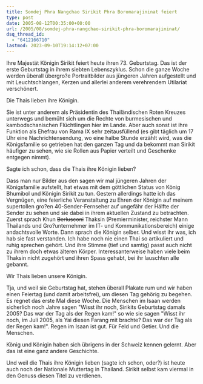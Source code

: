 ```yaml
---
title: Somdej Phra Nangchao Sirikit Phra Boromarajininat feiert
type: post
date: 2005-08-12T00:35:00+00:00
url: /2005/08/somdej-phra-nangchao-sirikit-phra-boromarajininat/
dsq_thread_id:
  - "6412166710"
lastmod: 2023-09-10T19:14:12+07:00
---
```

Ihre Majestät Königin Sirikit feiert heute ihren 73. Geburtstag. Das ist der erste Geburtstag in ihrem siebten Lebenszyklus. Schon die ganze Woche werden überall übergro?e Portraitbilder aus jüngeren Jahren aufgestellt und mit Leuchtschlangen, Kerzen und allerlei anderem verehrendem Utilariat verschönert.

Die Thais lieben ihre Königin.

Sie ist unter anderem als Präsidentin des Thailändischen Roten Kreuzes unterwegs und bemüht sich um die Rechte von burmesischen und kambodschanischen Flüchtlingen hier im Lande. Aber auch sonst ist ihre Funktion als Ehefrau von Rama IX sehr zeitausfüllend (es gibt täglich um 17 Uhr eine Nachrichtensendung, wo eine halbe Stunde erzählt wird, was die Königsfamilie so getrieben hat den ganzen Tag und da bekommt man Sirikit häufiger zu sehen, wie sie Rollen aus Papier verteilt und Geschenke entgegen nimmt).

Sagte ich schon, dass die Thais ihre Königin lieben?

Dass man nur Bilder aus den sagen wir mal jüngeren Jahren der Königsfamilie aufstellt, hat etwas mit dem göttlichen Status von König Bhumibol und Königin Sirikit zu tun. Gestern allerdings hatte ich das Vergnügen, eine feierliche Veranstaltung zu Ehren der Königin auf meinem supertollen gro?en 40-Sender-Fernseher auf ungefähr der Hälfte der Sender zu sehen und sie dabei in ihrem aktuellen Zustand zu betrachten. Zuerst sprach Khun <del>Berlusconi</del> Thaksin (Premierminister, reichster Mann Thailands und Gro?unternehmer im IT- und Kommunikationsbereich) einige andachtsvolle Worte. Dann sprach die Königin selber. Und wisst ihr was, ich hab sie fast verstanden. Ich habe noch nie einen Thai so artikuliert und ruhig sprechen gehört. Und ihre Stimme (tief und samtig) passt auch nicht zu ihrem doch etwas älteren Körper. Interessanterweise haben viele beim Thaksin nicht zugehört und ihren Spass gehabt, bei ihr lauschten alle gebannt.

Wir Thais lieben unsere Königin.

Tja, und weil sie Geburtstag hat, stehen überall Plakate rum und wir haben einen Feiertag (und damit arbeitsfrei), um diesen Tag gehörig zu begehen. Es regnet das erste Mal diese Woche. Die Menschen im Isaan werden sicherlich noch Jahre sagen "Wisst ihr noch, Sirikits Geburtstag damals 2005? Das war der Tag als der Regen kam!" so wie sie sagen "Wisst ihr noch, im Juli 2005, als Yai diesen Farang mit brachte? Das war der Tag als der Regen kam!". Regen im Isaan ist gut. Für Feld und Getier. Und die Menschen.

König und Königin haben sich übrigens in der Schweiz kennen gelernt. Aber das ist eine ganz andere Geschichte.

Und weil die Thais ihre Königin lieben (sagte ich schon, oder?) ist heute auch noch der Nationale Muttertag in Thailand. Sirikit selbst kam viermal in den Genuss diesen Titel zu verdienen.

